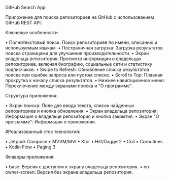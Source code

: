 GitHub Search App

Приложение для поиска репозиториев на GitHub с использованием GitHub REST API.

Ключевые особенности:

• Полнотекстовый поиск: Поиск репозиториев по имени, описанию и используемым языкам.
• Постраничная загрузка: Загрузка результатов поиска страницами для улучшения производительности.
• Экран владельца репозитория: Просмотр информации о владельцах репозиториев, включая биографию, социальные сети и статистику подписчиков.
• Swipe to Refresh: Обновление списка результатов поиска при ошибке запроса или пустом списке.
• Scroll to Top: Плавная прокрутка к началу списка результатов.
• Нижнее навигационное меню: Переключение между экранами поиска и "О программе".

Структура приложения:

• Экран поиска: Поле для ввода текста, список найденных репозиториев и кнопка обновления.
• Экран владельца репозитория: Информация о владельце репозитория и кнопка закрытия.
• Экран "О программе": Информация о приложении.

#Реализованный стек технологий:

• Jetpack Compose
• MVVM/MVI
• Ktor
• Hilt/Dagger2
• Coil
• Coroutines
• Kotlin Flow
• Paging 3

Флаворы приложения:

• base: Версия с доступом к экрану владельца репозитория.
• no-owner-screen: Версия без экрана владельца репозитория.
